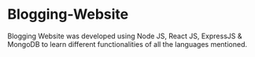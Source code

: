 # Blogging-Website
Blogging Website was developed using Node JS, React JS, ExpressJS &amp; MongoDB to learn different functionalities of all the languages mentioned.
